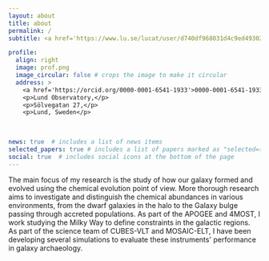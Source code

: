 ```yaml
---
layout: about
title: about
permalink: /
subtitle: <a href='https://www.lu.se/lucat/user/d740df968031d4c9ed49302e775a435f'>Affiliations</a>. Postdoc at Lunds Universitet.

profile:
  align: right
  image: prof.png
  image_circular: false # crops the image to make it circular
  address: >
    <a href='https://orcid.org/0000-0001-6541-1933'>0000-0001-6541-1933</a>
    <p>Lund Observatory,</p>
    <p>Sölvegatan 27,</p>
    <p>Lund, Sweden</p>
    
    

news: true  # includes a list of news items
selected_papers: true # includes a list of papers marked as "selected={true}"
social: true  # includes social icons at the bottom of the page
---
```


The main focus of my research is the study of how our galaxy formed and evolved using the chemical evolution point of view. More thorough research aims to investigate and distinguish the chemical abundances in various environments, from the dwarf galaxies in the halo to the Galaxy bulge passing through accreted populations.
As part of the APOGEE and 4MOST, I work studying the Milky Way to define constraints in the galactic regions. As part of the science team of CUBES-VLT and MOSAIC-ELT, I have been developing several simulations to evaluate these instruments' performance in galaxy archaeology.

